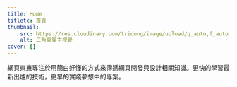 ```yaml
---
title: Home
titletc: 首頁
thumbnail:
    src: https://res.cloudinary.com/tridong/image/upload/q_auto,f_auto,dpr_auto/v1654515985/global/%E4%B8%89%E8%A7%92%E6%9D%B1%E6%9D%B1-%E5%93%81%E7%89%8C%E5%B1%95%E7%A4%BA%E5%B0%81%E9%9D%A2.png
    alt: 三角東東主視覺
cover: []
---
```


<div class="gsap-heading">
  網頁東東專注於用簡白好懂的方式來傳遞網頁開發與設計相關知識。更快的學習最新出爐的技術，更早的實踐夢想中的專案。
</div>
